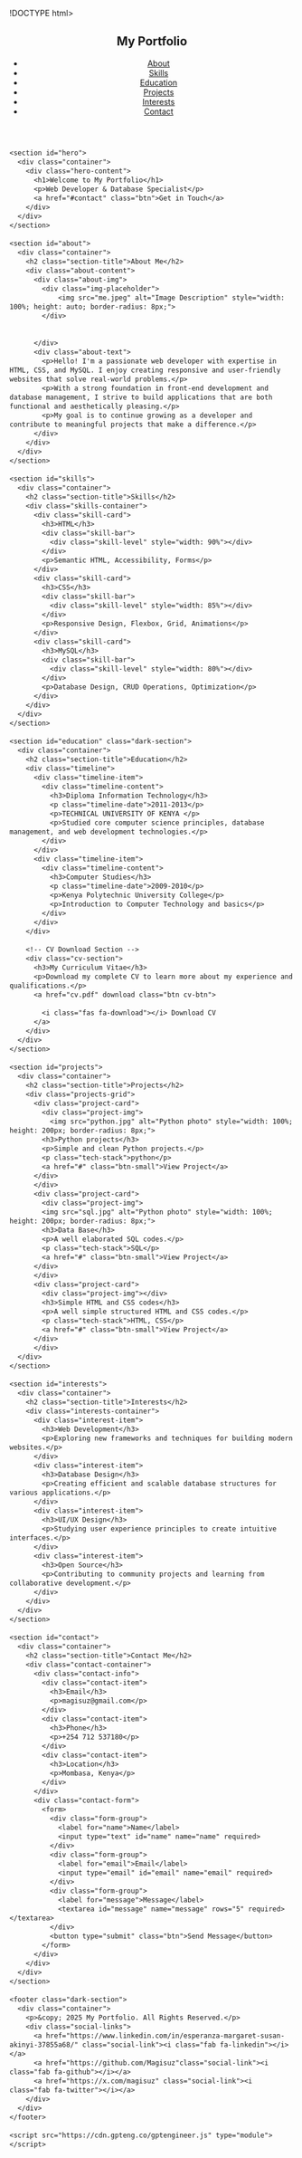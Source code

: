 !DOCTYPE html>
<html lang="en">
  <head>
    <meta charset="UTF-8" />
    <meta name="viewport" content="width=device-width, initial-scale=1.0" />
    <title>Professional Portfolio</title>
    <meta name="description" content="Professional Portfolio Site" />
    <link rel="stylesheet" href="styles.css">
    <link rel="stylesheet" href="https://cdnjs.cloudflare.com/ajax/libs/font-awesome/5.15.4/css/all.min.css">
  </head>
  <body>
    <header>
      <div class="container">
        <nav id="navbar">
          <h1 class="logo">My Portfolio</h1>
          <ul class="nav-links">
            <li><a href="#about">About</a></li>
            <li><a href="#skills">Skills</a></li>
            <li><a href="#education">Education</a></li>
            <li><a href="#projects">Projects</a></li>
            <li><a href="#interests">Interests</a></li>
            <li><a href="#contact">Contact</a></li>
          </ul>
        </nav>
      </div>
    </header>

    <section id="hero">
      <div class="container">
        <div class="hero-content">
          <h1>Welcome to My Portfolio</h1>
          <p>Web Developer & Database Specialist</p>
          <a href="#contact" class="btn">Get in Touch</a>
        </div>
      </div>
    </section>

    <section id="about">
      <div class="container">
        <h2 class="section-title">About Me</h2>
        <div class="about-content">
          <div class="about-img">
            <div class="img-placeholder">
                <img src="me.jpeg" alt="Image Description" style="width: 100%; height: auto; border-radius: 8px;">
            </div>
            
            
          </div>
          <div class="about-text">
            <p>Hello! I'm a passionate web developer with expertise in HTML, CSS, and MySQL. I enjoy creating responsive and user-friendly websites that solve real-world problems.</p>
            <p>With a strong foundation in front-end development and database management, I strive to build applications that are both functional and aesthetically pleasing.</p>
            <p>My goal is to continue growing as a developer and contribute to meaningful projects that make a difference.</p>
          </div>
        </div>
      </div>
    </section>

    <section id="skills">
      <div class="container">
        <h2 class="section-title">Skills</h2>
        <div class="skills-container">
          <div class="skill-card">
            <h3>HTML</h3>
            <div class="skill-bar">
              <div class="skill-level" style="width: 90%"></div>
            </div>
            <p>Semantic HTML, Accessibility, Forms</p>
          </div>
          <div class="skill-card">
            <h3>CSS</h3>
            <div class="skill-bar">
              <div class="skill-level" style="width: 85%"></div>
            </div>
            <p>Responsive Design, Flexbox, Grid, Animations</p>
          </div>
          <div class="skill-card">
            <h3>MySQL</h3>
            <div class="skill-bar">
              <div class="skill-level" style="width: 80%"></div>
            </div>
            <p>Database Design, CRUD Operations, Optimization</p>
          </div>
        </div>
      </div>
    </section>

    <section id="education" class="dark-section">
      <div class="container">
        <h2 class="section-title">Education</h2>
        <div class="timeline">
          <div class="timeline-item">
            <div class="timeline-content">
              <h3>Diploma Information Technology</h3>
              <p class="timeline-date">2011-2013</p>
              <p>TECHNICAL UNIVERSITY OF KENYA </p>
              <p>Studied core computer science principles, database management, and web development technologies.</p>
            </div>
          </div>
          <div class="timeline-item">
            <div class="timeline-content">
              <h3>Computer Studies</h3>
              <p class="timeline-date">2009-2010</p>
              <p>Kenya Polytechnic University College</p>
              <p>Introduction to Computer Technology and basics</p>
            </div>
          </div>
        </div>
        
        <!-- CV Download Section -->
        <div class="cv-section">
          <h3>My Curriculum Vitae</h3>
          <p>Download my complete CV to learn more about my experience and qualifications.</p>
          <a href="cv.pdf" download class="btn cv-btn">
            
            <i class="fas fa-download"></i> Download CV
          </a>
        </div>
      </div>
    </section>

    <section id="projects">
      <div class="container">
        <h2 class="section-title">Projects</h2>
        <div class="projects-grid">
          <div class="project-card">
            <div class="project-img">
              <img src="python.jpg" alt="Python photo" style="width: 100%; height: 200px; border-radius: 8px;">
            <h3>Python projects</h3>
            <p>Simple and clean Python projects.</p>
            <p class="tech-stack">python</p>
            <a href="#" class="btn-small">View Project</a>
          </div>
          </div>
          <div class="project-card">
            <div class="project-img">
            <img src="sql.jpg" alt="Python photo" style="width: 100%; height: 200px; border-radius: 8px;">
            <h3>Data Base</h3>
            <p>A well elaborated SQL codes.</p>
            <p class="tech-stack">SQL</p>
            <a href="#" class="btn-small">View Project</a>
          </div>
          </div>
          <div class="project-card">
            <div class="project-img"></div>
            <h3>Simple HTML and CSS codes</h3>
            <p>A well simple structured HTML and CSS codes.</p>
            <p class="tech-stack">HTML, CSS</p>
            <a href="#" class="btn-small">View Project</a>
          </div>
          </div>
      </div>
    </section>

    <section id="interests">
      <div class="container">
        <h2 class="section-title">Interests</h2>
        <div class="interests-container">
          <div class="interest-item">
            <h3>Web Development</h3>
            <p>Exploring new frameworks and techniques for building modern websites.</p>
          </div>
          <div class="interest-item">
            <h3>Database Design</h3>
            <p>Creating efficient and scalable database structures for various applications.</p>
          </div>
          <div class="interest-item">
            <h3>UI/UX Design</h3>
            <p>Studying user experience principles to create intuitive interfaces.</p>
          </div>
          <div class="interest-item">
            <h3>Open Source</h3>
            <p>Contributing to community projects and learning from collaborative development.</p>
          </div>
        </div>
      </div>
    </section>

    <section id="contact">
      <div class="container">
        <h2 class="section-title">Contact Me</h2>
        <div class="contact-container">
          <div class="contact-info">
            <div class="contact-item">
              <h3>Email</h3>
              <p>magisuz@gmail.com</p>
            </div>
            <div class="contact-item">
              <h3>Phone</h3>
              <p>+254 712 537180</p>
            </div>
            <div class="contact-item">
              <h3>Location</h3>
              <p>Mombasa, Kenya</p>
            </div>
          </div>
          <div class="contact-form">
            <form>
              <div class="form-group">
                <label for="name">Name</label>
                <input type="text" id="name" name="name" required>
              </div>
              <div class="form-group">
                <label for="email">Email</label>
                <input type="email" id="email" name="email" required>
              </div>
              <div class="form-group">
                <label for="message">Message</label>
                <textarea id="message" name="message" rows="5" required></textarea>
              </div>
              <button type="submit" class="btn">Send Message</button>
            </form>
          </div>
        </div>
      </div>
    </section>

    <footer class="dark-section">
      <div class="container">
        <p>&copy; 2025 My Portfolio. All Rights Reserved.</p>
        <div class="social-links">
          <a href="https://www.linkedin.com/in/esperanza-margaret-susan-akinyi-37855a68/" class="social-link"><i class="fab fa-linkedin"></i></a>
          <a href="https://github.com/Magisuz"class="social-link"><i class="fab fa-github"></i></a>
          <a href="https://x.com/magisuz" class="social-link"><i class="fab fa-twitter"></i></a>
        </div>
      </div>
    </footer>
    
    <script src="https://cdn.gpteng.co/gptengineer.js" type="module"></script>
  </body>
</html>
